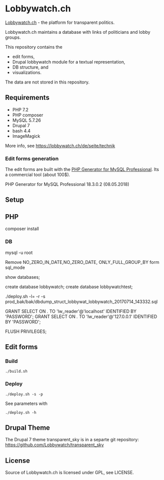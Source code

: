 Lobbywatch.ch
=============

[Lobbywatch.ch](https://lobbywatch.ch) - the platform for transparent politics.

Lobbywatch.ch maintains a database with links of politicians and lobby groups.

This repository contains the

* edit forms,
* Drupal lobbywatch module for a textual representation,
* DB structure, and
* visualizations.

The data are not stored in this repository.

## Requirements

* PHP 7.2
* PHP composer
* MySQL 5.7.26
* Drupal 7
* bash 4.4
* ImageMagick

More info, see https://lobbywatch.ch/de/seite/technik

### Edit forms generation

The edit forms are built with the [PHP Generator for MySQL Professional](https://www.sqlmaestro.com/de/products/mysql/phpgenerator/). Its a commercial tool (about 100$).

PHP Generator for MySQL Professional 18.3.0.2 (08.05.2018)

## Setup

## PHP

composer install

### DB

mysql -u root

Remove NO_ZERO_IN_DATE,NO_ZERO_DATE, ONLY_FULL_GROUP_BY form sql_mode

show databases;

create database lobbywatch;
create database lobbywatchtest;

./deploy.sh -l= -r -s prod_bak/bak/dbdump_struct_lobbywat_lobbywatch_20170714_143332.sql

GRANT SELECT ON *.* TO 'lw_reader'@'localhost' IDENTIFIED BY 'PASSWORD';
GRANT SELECT ON *.* TO 'lw_reader'@'127.0.0.1' IDENTIFIED BY 'PASSWORD';

FLUSH PRIVILEGES;

## Edit forms

### Build

    ./build.sh

### Deploy

    ./deploy.sh -s -p

See parameters with

    ./deploy.sh -h

## Drupal Theme

The Drupal 7 theme transparent_sky is in a separte git repository: https://github.com/Lobbywatch/transparent_sky

## License

Source of Lobbywatch.ch is licensed under GPL, see LICENSE.

